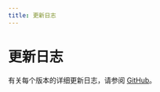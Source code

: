 ```yaml
---
title: 更新日志
---
```


# 更新日志

有关每个版本的详细更新日志，请参阅 [GitHub][changelog]。

[changelog]: https://github.com/remix-run/remix/blob/main/CHANGELOG.md